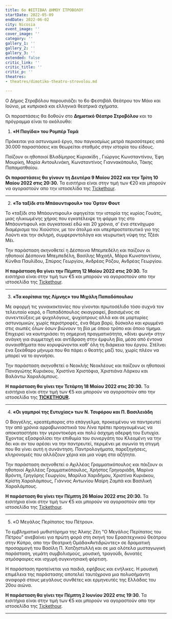```yaml
---
title: 6ο ΦΕΣΤΙΒΑΛ ΔΗΜΟΥ ΣΤΡΟΒΟΛΟΥ
startDate: 2022-05-09
endDate: 2022-06-02
city: Nicosia
event_image: ''
cover_image: ''
category: ''
gallery_1: ''
gallery_2: ''
gallery_3: ''
extended: false
critic_link: ''
critic_title: ''
critic_p: ''
theatres:
- theatres/dimotiko-theatro-strovolou.md

---
```

Ο Δήμος Στροβόλου παρουσιάζει το 6ο Φεστιβάλ Θεάτρου τον Μάιο και Ιούνιο, με κυπριακά και ελληνικά θεατρικά σχήματα.

Οι παραστάσεις θα δοθούν στο **Δημοτικό Θέατρο Στροβόλου** και το πρόγραμμα είναι το ακόλουθο:

1. **«Η Παγίδα» του Ρομπέρ Τομά**

Πρόκειται για αστυνομικό έργο, που παγκοσμίως μετρά περισσότερες από 30.000 παραστάσεις και θεωρείται σταθμός στην ιστορία του είδους.

Παίζουν οι ηθοποιοί Βλαδίμηρος Κυριακίδη , Γιώργος Κωνσταντίνου, Έφη Μουρίκη, Μαρία Αντουλινάκη, Κωνσταντίνος Γιαννακόπουλο, Τάκης Παπαματθαίου.

**Οι παραστάσεις θα γίνουν τη Δευτέρα 9 Μαίου 2022 και την Τρίτη 10 Μαίου 2022 στις 20:30.** Τα εισιτήρια είναι στην τιμή των €20 και μπορούν να αγοραστούν απο την ιστοσελίδα της [Tickethour](https://shop.tickethour.com/ticketmaster_se_3777.html "Tickethour").

***

2. **«Το ταξίδι στο Μπάουντιφουλ» του Όρτον Φουτ**

Το «ταξίδι στο Μπάουντιφουλ» αφηγείται την ιστορία της κυρίας Γουάτς, μιας ηλικιωμένης χήρας που εγκατέλειψε τη φάρμα της στο Μπάουντιφουλ και συγκατοικεί εδώ και 20 χρόνια, σ’ ένα στενάχωρο διαμέρισμα του Χιούστον, με τον άτολμο και υπερπροστατευτικό γιο της Λούντι και την σκληρή, συμφεροντολόγα και νευρωτική νύφη της Τζέσι Μέι.

Την παράσταση σκηνοθετεί η Δέσποινα Μπεμπεδέλη και παίζουν οι ηθοποιοί Δέσποινα Μπεμπεδέλη, Βασίλης Μιχαήλ, Μάρα Κωνσταντίνου, Κύνθια Παυλίδου, Σπύρος Γεωργίου, Ανδρέας Ρόζου, Ανδρέας Γεωργίου.

**Η παράσταση θα γίνει την Πέμπτη 12 Μαίου 2022 στις 20:30.** Τα εισιτήρια είναι στην τιμή των €5 και μπορούν να αγοραστούν απο την ιστοσελίδα της [Tickethour](https://shop.tickethour.com/ticketmaster_se_3799.html?tkhrq=c22f148c-b77f-4047-a2ab-84d241d1dfe1&tkhrp=b8498819-9193-4310-b970-8a942f92c2ce&tkhrts=1651269725&tkhrc=tickethour&tkhre=shopcy&tkhrrt=Safetynet&tkhrh=f753c721cd908d5fe7173c372c8ff546 "Tickethour").

***

3. **«Τα κορίτσια της Λίμνης» του Μιχάλη Παπαδόπουλου**

Με αφορμή τις γυναικοκτονίες που γίνονται πρωτοσέλιδο τόσο συχνά τον τελευταίο καιρό, ο Παπαδόπουλος σκιαγραφεί, βασισμένος σε συνεντεύξεις με ψυχολόγους, ψυχίατρους αλλά και σε μαρτυρίες αστυνομικών, χωρίς περιστροφές, ένα θέμα βαρύ, δύσκολο και κρυμμένο στις σιωπές όλων όσων βιώνουν τη βία με όποιο τρόπο και όποιο τίμημα. Επιχειρεί να καυτηριάσει τη σημερινή πραγματικότητα, «δίνει φωνή» στην ανάγκη για συμμετοχή και αντίδραση στην έμφυλη βία, μέσα από έντονα συναισθήματα που κορυφώνονται καθ’ όλη τη διάρκεια του έργου. Στέλνει ένα ξεκάθαρο μήνυμα που θα πάρει ο θεατής μαζί του, χωρίς πλέον να μπορεί να το αγνοήσει.

Την παράσταση σκηνοθετεί ο Νεοκλής Νεοκλέους και παίζουν οι ηθοποιοί Παναγιώτης Κυριάκου, Χριστίνα Χριστόφια, Χριστιάνα Λάρκου και Βαλάντω Χαραλάμπους.

**Η παράσταση θα γίνει την Τετάρτη 18 Μαίου 2022 στις 20:30.** Τα εισιτήρια είναι στην τιμή των €5 και μπορούν να αγοραστούν απο την ιστοσελίδα της [**TICKETHOUR**](https://shop.tickethour.com/ticketmaster_se_3799.html "Tickethour")**.**

***

4. **«Οι γαμπροί της Ευτυχίας» των Ν. Τσιφόρου και Π. Βασιλειάδη**

Ο Βαγγέλης, κρεατέμπορας στο επάγγελμα, προκειμένου να παντρευτεί την από χρόνια αρραβωνιαστικιά του Λίνα πρέπει προηγουμένως να αποκαταστήσει την γεροντοκόρη και πολύ άσχημη αδερφή του Ευτυχία. Έχοντας εξασφαλίσει την επιθυμία του συνεργάτη του Κλεομένη να την δει και αν του αρέσει να την παντρευτεί, περιμένει με αγωνία τη στιγμή που θα γίνει αυτή η συνάντηση. Παντρολογήματα, παρεξηγήσεις, κληρονομιές που αλλάζουν χέρια και μια νύφη στα αζήτητα.

Την παράσταση σκηνοθετεί ο Αχιλλέας Γραμματικόπουλος και πάιζουν οι ηθοποιοί Αχιλλέας Γραμματικόπουλος, Χρήστος Γρηγοριάδη, Μαρίνα Βρόντη, Γρηγόρης Γεωργίου, Μαρίλια Χαριδήμου, Χριστίνα Κυριάκου, Κρίστη Χαραλάμπους, Γιάννος Αντωνίου Μαίρη Ζαμπά και Βασιλική Χαραλάμπους.

**Η παράσταση θα γίνει την Πέμπτη 26 Μαίου 2022 στις 20:30.** Τα εισιτήρια είναι στην τιμή των €5 και μπορούν να αγοραστούν απο την ιστοσελίδα της [Tickethour](https://shop.tickethour.com/ticketmaster_se_3797.html "Tickethour").

***

5. «Ο Μεγάλος Περίπατος του Πέτρου».

Το εμβληματικό μυθιστόρημα της Άλκης Ζέη "Ο Μεγάλος Περίπατος του Πέτρου" ανεβαίνει για πρώτη φορά στη σκηνή του Ερασιτεχνικού Θεάτρου στην Κύπρο, απο την Θεατρική Ομάδα«Αντιδρώντες» σε δραματική προσαρμογή του Βασίλη Π. Χατζηστυλλή και σε μια ολότελα μυσταγωγική παράσταση, γεμάτη συμβολισμούς, μουσική, τραγούδι, δυνατές ατμόσφαιρες και ισχυρή συγκινησιακή φόρτιση.

Η παράσταση προτείνεται για παιδιά, εφήβους και ενήλικες. Η μουσική επιμέλεια της παράστασης αποτελεί ταυτόχρονα μια πολυσήμαντη αναφορά στους μεγάλους συνθέτες και ερμηνευτές της Ελλάδας του 20ου αιώνα.

**Η παράσταση θα γίνει την Πέμπτη 2 Ιουνίου 2022 στις 19:30.** Τα εισιτήρια είναι στην τιμή των €5 και μπορούν να αγοραστούν απο την ιστοσελίδα της [Tickethour](https://shop.tickethour.com/ticketmaster_se_3798.html "Tickethour").

***